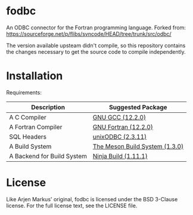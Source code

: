 # fodbc

An ODBC connector for the Fortran programming language.
Forked from: https://sourceforge.net/p/flibs/svncode/HEAD/tree/trunk/src/odbc/

The version available upsteam didn't compile, so this repository contains the changes necessary to get the source code to compile independently.

# Installation

Requirements:

Description | Suggested Package
--- | ---
A C Compiler | [GNU GCC (12.2.0)](https://gcc.gnu.org/)
A Fortran Compiler  | [GNU Fortran (12.2.0)](https://gcc.gnu.org/fortran/)
SQL Headers | [unixODBC (2.3.11)](https://www.unixodbc.org/)
A Build System | [The Meson Build System (1.3.0)](https://mesonbuild.com/)
A Backend for Build System | [Ninja Build (1.11.1)](https://ninja-build.org/)

# License

Like Arjen Markus' original, fodbc is licensed under the BSD 3-Clause license. For the full license text, see the LICENSE file.
